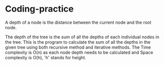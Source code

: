 # Coding-practice
A depth of a node is the distance between the current node and the root node.

The depth of the tree is the sum of all the depths of each individual nodes in the tree. This is the program to calculate the sum of all the depths in the given tree using both recursive method and iterative methods.
The Time complexity is O(n) as each node depth needs to be calculated and Space complexity is O(h), 'h' stands for height.
